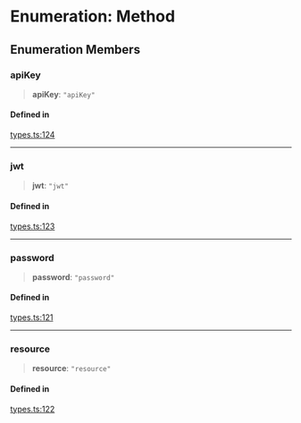 # Enumeration: Method

## Enumeration Members

### apiKey

> **apiKey**: `"apiKey"`

#### Defined in

[types.ts:124](https://github.com/monerium/js-monorepo/blob/main/packages/sdk/src/types.ts#L124)

***

### jwt

> **jwt**: `"jwt"`

#### Defined in

[types.ts:123](https://github.com/monerium/js-monorepo/blob/main/packages/sdk/src/types.ts#L123)

***

### password

> **password**: `"password"`

#### Defined in

[types.ts:121](https://github.com/monerium/js-monorepo/blob/main/packages/sdk/src/types.ts#L121)

***

### resource

> **resource**: `"resource"`

#### Defined in

[types.ts:122](https://github.com/monerium/js-monorepo/blob/main/packages/sdk/src/types.ts#L122)
